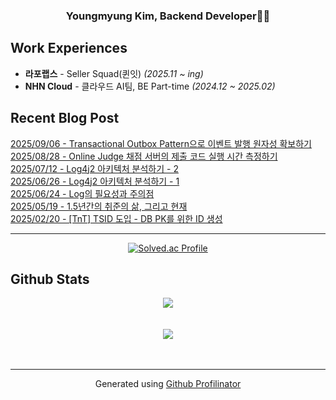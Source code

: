 ### <div align="center">Youngmyung Kim, Backend Developer🧑‍💻</div>  
  
## Work Experiences

* **라포랩스** - Seller Squad(퀸잇) _(2025.11 ~ ing)_
* **NHN Cloud** - 클라우드 AI팀, BE Part-time _(2024.12 ~ 2025.02)_
  

## Recent Blog Post
[2025/09/06 - Transactional Outbox Pattern으로 이벤트 발행 원자성 확보하기](https://ymkim97.tistory.com/9) <br/>
[2025/08/28 - Online Judge 채점 서버의 제출 코드 실행 시간 측정하기](https://ymkim97.tistory.com/8) <br/>
[2025/07/12 - Log4j2 아키텍처 분석하기 - 2](https://ymkim97.tistory.com/7) <br/>
[2025/06/26 - Log4j2 아키텍처 분석하기 - 1](https://ymkim97.tistory.com/6) <br/>
[2025/06/24 - Log의 필요성과 주의점](https://ymkim97.tistory.com/5) <br/>
[2025/05/19 - 1.5년간의 취준의 삶, 그리고 현재](https://ymkim97.tistory.com/4) <br/>
[2025/02/20 - [TnT] TSID 도입 - DB PK를 위한 ID 생성](https://ymkim97.tistory.com/3) <br/>

---

<div align="center">
  
[![Solved.ac Profile](http://mazassumnida.wtf/api/v2/generate_badge?boj=ymkim97)](https://solved.ac/ymkim97/)  
  
</div>
  
## Github Stats  
<div align="center"><img src="https://github-readme-stats.vercel.app/api?username=ymkim97&show_icons=true&count_private=true&hide_border=true" align="center" /></div>  

<br/>  

  

<br/>  

<div align="center">
<img src="https://komarev.com/ghpvc/?username=ymkim97&&style=flat-square" align="center" />
</div>  
  

<br/>  


<br />

----
<div align="center">Generated using <a href="https://profilinator.rishav.dev/" target="_blank">Github Profilinator</a></div>
